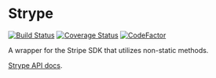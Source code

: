 # Strype

[![Build Status](https://travis-ci.org/bulldogcreative/strype.svg?branch=master)](https://travis-ci.org/bulldogcreative/strype)
[![Coverage Status](https://coveralls.io/repos/github/bulldogcreative/strype/badge.svg?branch=master)](https://coveralls.io/github/bulldogcreative/strype?branch=master)
[![CodeFactor](https://www.codefactor.io/repository/github/bulldogcreative/strype/badge)](https://www.codefactor.io/repository/github/bulldogcreative/strype)

A wrapper for the Stripe SDK that utilizes non-static methods.

[Strype API docs](https://docs.bulldog.cloud/strype/v1.1.0/).
